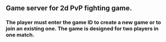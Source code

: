 ## Game server for 2d PvP fighting game.
### The player must enter the game ID to create a new game or to join an existing one. The game is designed for two players in one match.